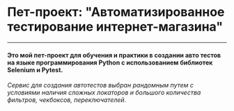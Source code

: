 # Пет-проект: "Автоматизированное тестирование интернет-магазина"

___

#### Это мой пет-проект для обучения и практики в создании авто тестов на языке программирования Python c использованием библиотек Selenium и Pytest.

*Сервис для создания автотестов выбран рандомным путем с условиями наличия сложных локаторов и большого количества фильтров, чекбоксов, переключателей.*
